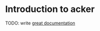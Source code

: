 # Introduction to acker

TODO: write [great documentation](http://jacobian.org/writing/great-documentation/what-to-write/)
